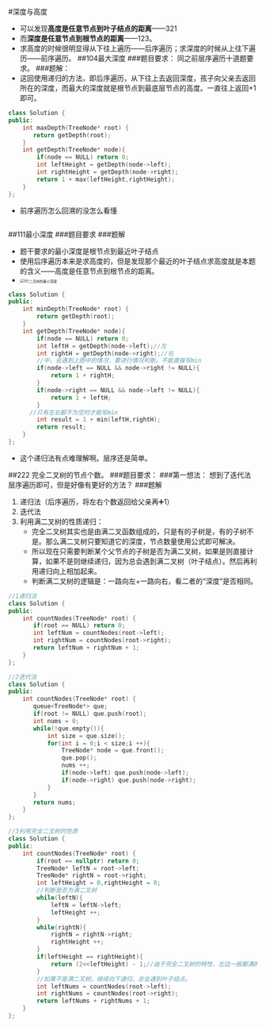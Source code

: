 #深度与高度
- 可以发现**高度是任意节点到叶子结点的距离**——321
- 而**深度是任意节点到根节点的距离**——123。
- 求高度的时候很明显得从下往上遍历——后序遍历；求深度的时候从上往下遍历——前序遍历。
##104最大深度
###题目要求：
同之前层序遍历十道题要求。
###题解：
- 这回使用递归的方法，即后序遍历，从下往上去返回深度，孩子向父亲去返回所在的深度，而最大的深度就是根节点到最底层节点的高度。一直往上返回+1即可。

```c++
class Solution {
public:
    int maxDepth(TreeNode* root) {
       return getDepth(root);
    }
    int getDepth(TreeNode* node){
        if(node == NULL) return 0;
        int leftHeight = getDepth(node->left);
        int rightHeight = getDepth(node->right);
        return 1 + max(leftHeight,rightHeight);
    }
};
```
- 前序遍历怎么回溯的没怎么看懂

```c++

```

##111最小深度
###题目要求
###题解
- 题干要求的最小深度是根节点到最近叶子结点
- 使用后序遍历本来是求高度的，但是发现那个最近的叶子结点求高度就是本题的含义——高度是任意节点到根节点的距离。
- <img src="/Users/lutao/Documents/LTXWorld.github.io/assets/blog_res/111.%E4%BA%8C%E5%8F%89%E6%A0%91%E7%9A%84%E6%9C%80%E5%B0%8F%E6%B7%B1%E5%BA%A6.png" alt="111.二叉树的最小深度" style="zoom:50%;" />

```c++
class Solution {
public:
    int minDepth(TreeNode* root) {
        return getDepth(root);
    }
    int getDepth(TreeNode* node){
        if(node == NULL) return 0;
        int leftH = getDepth(node->left);//左
        int rightH = getDepth(node->right);//右
        //中，会遇到上图中的情况，要进行情况判断。不能直接写min
        if(node->left == NULL && node->right != NULL){
            return 1 + rightH;
        }
        if(node->right == NULL && node->left != NULL){
            return 1 + leftH;
        }
      //只有左右都不为空时才能写min
        int result = 1 + min(leftH,rightH);
        return result;
    }
};
```
- 这个递归法有点难理解啊。层序还是简单。

##222 完全二叉树的节点个数。
###题目要求：
###第一想法：
想到了迭代法层序遍历即可，但是好像有更好的方法？
###题解
1. 递归法（后序遍历，将左右个数返回给父亲再➕1）
2. 迭代法
3. 利用满二叉树的性质递归：
	- 完全二叉树其实也是由满二叉函数组成的，只是有的子树是，有的子树不是。那么满二叉树只要知道它的深度，节点数量使用公式即可解决。
	- 所以现在只需要判断某个父节点的子树是否为满二叉树，如果是则直接计算，如果不是则继续递归，因为总会遇到满二叉树（叶子结点）。然后再利用递归向上相加起来。
	- 判断满二叉树的逻辑是：一路向左+一路向右，看二者的“深度”是否相同。

```c++
//1递归法
class Solution {
public:
    int countNodes(TreeNode* root) {
       if(root == NULL) return 0;
       int leftNum = countNodes(root->left);
       int rightNum = countNodes(root->right);
       return leftNum + rightNum + 1; 
    }
};

//2迭代法
class Solution {
public:
    int countNodes(TreeNode* root) {
       queue<TreeNode*> que;
       if(root != NULL) que.push(root);
       int nums = 0;
       while(!que.empty()){
           int size = que.size();
           for(int i = 0;i < size;i ++){
               TreeNode* node = que.front();
               que.pop();
               nums ++;
               if(node->left) que.push(node->left);
               if(node->right) que.push(node->right);
           }
       }
       return nums; 
    }
};

//3利用完全二叉树的性质
class Solution {
public:
    int countNodes(TreeNode* root) {
        if(root == nullptr) return 0;
        TreeNode* leftN = root->left;
        TreeNode* rightN = root->right;
        int leftHeight = 0,rightHeight = 0;
        //判断是否为满二叉树
        while(leftN){
            leftN = leftN->left;
            leftHeight ++;
        }
        while(rightN){
            rightN = rightN->right;
            rightHeight ++;
        }
        if(leftHeight == rightHeight){
            return (2<<leftHeight) - 1;//由于完全二叉树的特性，左边一般都满的
        }
        //如果不是满二叉树，继续向下递归，总会遇到叶子结点。
        int leftNums = countNodes(root->left);
        int rightNums = countNodes(root->right);
        return leftNums + rightNums + 1;
    }
};
```